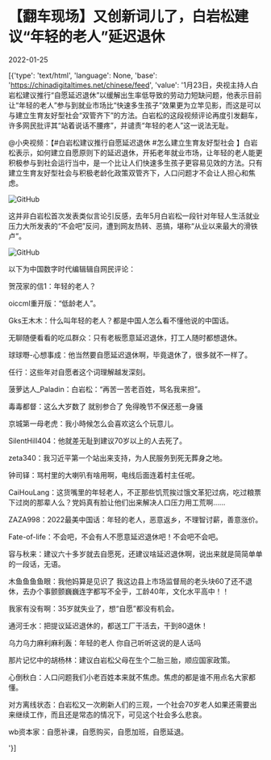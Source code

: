# 【翻车现场】又创新词儿了，白岩松建议“年轻的老人”延迟退休

2022-01-25

[{'type': 'text/html', 'language': None, 'base': 'https://chinadigitaltimes.net/chinese/feed', 'value': '1月23日，央视主持人白岩松建议推行“自愿延迟退休”以缓解出生率低导致的劳动力短缺问题，他表示目前让“年轻的老人”参与到就业市场比“快速多生孩子”效果更为立竿见影，而这是可以与建立生育友好型社会“双管齐下”的方法。白岩松的这段视频评论再度引发翻车，许多网民批评其“站着说话不腰疼”，并谴责“年轻的老人”这一说法无耻。



@小央视频：【#白岩松建议推行自愿延迟退休  #怎么建立生育友好型社会 】白岩松表示，如何建立自愿原则下的延迟退休，开拓老年就业市场，让年轻的老人能更积极参与到社会运行当中，是一个比让人们快速多生孩子更容易见效的方法。只有建立生育友好型社会与积极老龄化政策双管齐下，人口问题才不会让人担心和焦虑。



![GitHub](https://chinadigitaltimes.net/chinese/files/2022/01/image-1643104335381.png)



这并非白岩松首次发表类似言论引反感，去年5月白岩松一段针对年轻人生活就业压力大所发表的“不会吧”反问，遭到网友热转、恶搞，堪称“从业以来最大的滑铁卢”。

![GitHub](https://chinadigitaltimes.net/chinese/files/2021/05/post-666587-60b4c25b5a3a7.)



以下为中国数字时代编辑辑自网民评论：



贺茂家的信1：年轻的老人？

oiccml重开版：“低龄老人”。

Gks王木木：什么叫年轻的老人？都是中国人怎么看不懂他说的中国话。

无聊随便看看的吃瓜群众：只有老板愿意延迟退休，打工人随时都想退休。

球球嘢-心想事成：他当然要自愿延迟退休啊，毕竟退休了，很多就不一样了。

任行：这些年对自愿者这个词理解越发深刻。

菠萝达人_Paladin：白岩松：“再苦一苦老百姓，骂名我来担”。

毒毒都督：这么大岁数了 就别参合了 免得晚节不保还惹一身骚

京城第一母老虎：我小時候怎么会喜欢这么个玩意儿。

SilentHill404：他就差无耻到建议70岁以上的人去死了。

zeta340：我习近平第一个站出来支持，为人民服务到死无葬身之地。

钟司铎：骂村里的大喇叭有啥用啊，电线后面连着村主任呢。

CaiHouLang：这货嘴里的年轻老人，不正那些饥荒挨过饿文革犯过病，吃过粮票下过岗的那辈人么？党妈真有脸让他们出来解决人口压力用工荒啊&#8230;&#8230;

ZAZA998：2022最美中国话：年轻的老人，恶意返乡，不理智讨薪，善意涨价。

Fate-of-life：不会吧，不会有人不愿意延迟退休吧！不会吧不会吧。

容与秋来：建议六十多岁就去自愿死，还建议啥延迟退休啊，说出来就是简简单单的一段话，无语。

木鱼鱼鱼鱼眼：我他妈算是见识了 我这边县上市场监督局的老头块60了还不退休，去办个事颤颤巍巍连字都写不全乎，工龄40年，文化水平高中！！

我家有没有啊：35岁就失业了，想“自愿”都没有机会。

通河壬水：把提议延迟退休的，都送工厂干活去，干到80退休！

乌力乌力麻利麻利轰：年轻的老人 你自己听听这说的是人话吗

那片记忆中的胡杨林：建议白岩松父母在生个二胎三胎，顺应国家政策。

心倒秋白：人口问题我们小老百姓本来就不焦虑。焦虑的都是谁不用点名大家都懂。

对方离线状态：白岩松又一次刷新人们的三观，一个社会70岁老人如果还需要出来继续工作，而且还是常态的情况下，可见这个社会多么悲哀。

wb资本家：自愿补课，自愿购买，自愿加班，自愿延退。

'}]